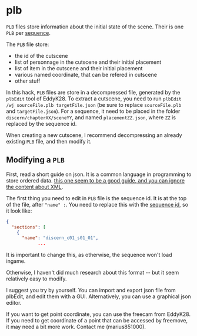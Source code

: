 # plb

`PLB` files store information about the initial state of the scene. Their is one `PLB` per [sequence](./general.md).

The `PLB` file store:
- the id of the cutscene
- list of personnage in the cutscene and their initial placement
- list of item in the cutscene and their initial placement
- various named coordinate, that can be refered in cutscene
- other stuff

In this hack, `PLB` files are store in a decompressed file, generated by the `plbEdit` tool of EddyK28. To extract a cutscene, you need to run `plbEdit /wj sourceFile.plb targetFile.json` (be sure to replace `sourceFile.plb` and `targetFile.json`). For a sequence, it need to be placed in the folder `discern/chapterXX/sceneYY`, and named `placementZZ.json`, where `ZZ` is replaced by the sequence id.

When creating a new cutscene, I recommend decompressing an already existing `PLB` file, and then modify it.

## Modifying a `PLB`

First, read a short guide on json. It is a common language in programming to store ordered data. [this one seem to be a good guide, and you can ignore the content about XML](https://www.digitalocean.com/community/tutorials/an-introduction-to-json).

The first thing you need to edit in `PLB` file is the sequence id. It is at the top of the file, after `"name" :`. You need to replace this with the [sequence id](./general.md), so it look like:
```json
{
  "sections": [
    {
      "name": "discern_c01_s01_01",
			...
```

It is important to change this, as otherwise, the sequence won't load ingame.

Otherwise, I haven't did much research about this format -- but it seem relatively easy to modify.

I suggest you try by yourself. You can import and export json file from plbEdit, and edit them with a GUI. Alternatively, you can use a graphical json editor.

If you want to get point coordinate, you can use the freecam from EddyK28. If you need to get coordinate of a point that can be accessed by freemove, it may need a bit more work. Contact me (marius851000).
